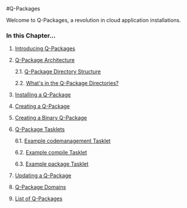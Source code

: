 [qpintro]: /pylabsdoc/#/PyLabs50/QPIntro
[qparchitecture]: /pylabsdoc/#/PyLabs50/QPackageArchitecture
[qpinstall]: /pylabsdoc/#/PyLabs50/QPInstall
[qpcreate]: /pylabsdoc/#/PyLabs50/QPCcreate
[qpcreatebinary]: /pylabsdoc/#/PyLabs50/QPCcreatebinary
[qptasklets]: /pylabsdoc/#/PyLabs50/QPTasklets
[codemgmt]: /pylabsdoc/#/PyLabs50/CodeManagement
[compile]: /pylabsdoc/#/PyLabs50/Compile
[package]: /pylabsdoc/#/PyLabs50/Package
[qpupdate]: /pylabsdoc/#/PyLabs50/QPUpdate
[qpdomains]: /pylabsdoc/#/PyLabs50/QPDomains
[qplist]: /pylabsdoc/#/PyLabs50/QPList


#Q-Packages

Welcome to Q-Packages, a revolution in cloud application installations.


### In this Chapter...
1. [Introducing Q-Packages][qpintro]
2. [Q-Package Architecture][qparchitecture]

    2.1. [Q-Package Directory Structure][qparchitecture]
    
    2.2. [What's in the Q-Package Directories?][qparchitecture]
    
3. [Installing a Q-Package][qpinstall]
4. [Creating a Q-Package][qpcreate]
5. [Creating a Binary Q-Package][qpcreatebinary]
6. [Q-Package Tasklets][qptasklets]

    6.1. [Example codemanagement Tasklet][codemgmt]
    
    6.2. [Example compile Tasklet][compile]
    
    6.3. [Example package Tasklet][package]
    
7. [Updating a Q-Package][qpupdate]
8. [Q-Package Domains][qpdomains]
9. [List of Q-Packages][qplist]
